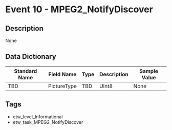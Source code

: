 # Event 10 - MPEG2_NotifyDiscover

## Description
None

## Data Dictionary
|Standard Name|Field Name|Type|Description|Sample Value|
|---|---|---|---|---|
|TBD|PictureType|TBD|UInt8|None|None|

## Tags
* etw_level_Informational
* etw_task_MPEG2_NotifyDiscover
